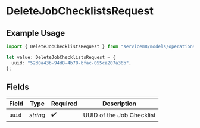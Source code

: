 # DeleteJobChecklistsRequest

## Example Usage

```typescript
import { DeleteJobChecklistsRequest } from "servicem8/models/operations";

let value: DeleteJobChecklistsRequest = {
  uuid: "52d0a43b-94d8-4b78-bfac-055ca207a36b",
};
```

## Fields

| Field                     | Type                      | Required                  | Description               |
| ------------------------- | ------------------------- | ------------------------- | ------------------------- |
| `uuid`                    | *string*                  | :heavy_check_mark:        | UUID of the Job Checklist |